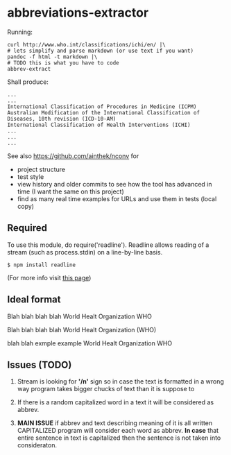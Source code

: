 # abbreviations-extractor

Running:

	curl http://www.who.int/classifications/ichi/en/ |\
	# lets simplify and parse markdown (or use text if you want)
	pandoc -f html -t markdown |\ 
	# TODO this is what you have to code
	abbrev-extract

Shall produce:

	...
	...
	International Classification of Procedures in Medicine (ICPM)
	Australian Modification of the International Classification of Diseases, 10th revision (ICD-10-AM)
	International Classification of Health Interventions (ICHI)
	...
	...
	...


See also <https://github.com/ainthek/nconv> for

- project structure
- test style
- view history and older commits to see how the tool has advanced in time (I want the same on this project)
- find as many real time examples for URLs and use them in tests (local copy)

## Required

To use this module, do require('readline'). Readline allows reading of a stream (such as process.stdin) on a line-by-line basis.

	$ npm install readline

(For more info visit [this page](https://nodejs.org/api/readline.html))


## Ideal format

Blah blah blah blah World Healt Organization WHO

Blah blah blah blah World Healt Organization (WHO)

blah blah exmple example World 
Healt Organization WHO 

## Issues (TODO)

1. Stream is looking for **'/n'** sign so in case the text is formatted in a wrong way program takes bigger chucks of text than it is suppose to

2. If there is a random capitalized word in a text it will be considered as abbrev. 

3. **MAIN ISSUE** if abbrev and text describing meaning of it is all written CAPITALIZED program will consider each word as abbrev. **In case** that entire sentence in text is capitalized then the sentence is not taken into consideraton. 






